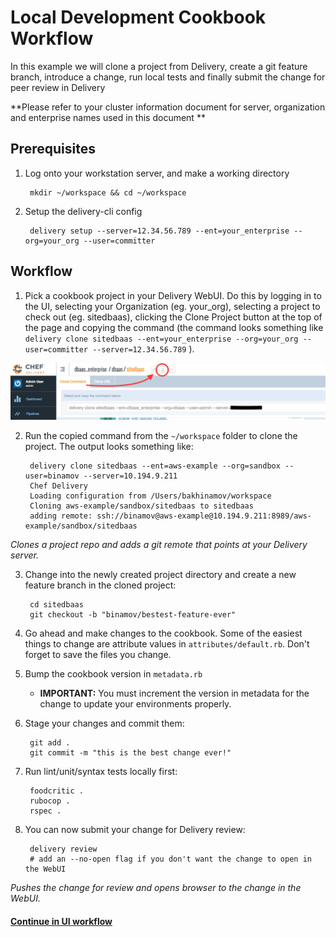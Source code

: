 # Local Development Cookbook Workflow

In this example we will clone a project from Delivery, create a git feature branch, introduce a change, run local tests and finally submit the change for peer review in Delivery

**Please refer to your cluster information document for server, organization and enterprise names used in this document **

## Prerequisites

1. Log onto your workstation server, and make a working directory

        mkdir ~/workspace && cd ~/workspace

2. Setup the delivery-cli config

        delivery setup --server=12.34.56.789 --ent=your_enterprise --org=your_org --user=committer

## Workflow

1. Pick a cookbook project in your Delivery WebUI. Do this by logging in to the UI, selecting your Organization (eg. your_org), selecting a project to check out (eg. sitedbaas), clicking the Clone Project button at the top of the page and copying the command (the command looks something like `delivery clone sitedbaas --ent=your_enterprise --org=your_org --user=committer --server=12.34.56.789` ).

![Clone URL Example](images/clone_url.png)

2. Run the copied command from the `~/workspace` folder to clone the project. The output looks something like:

        delivery clone sitedbaas --ent=aws-example --org=sandbox --user=binamov --server=10.194.9.211
        Chef Delivery
        Loading configuration from /Users/bakhinamov/workspace
        Cloning aws-example/sandbox/sitedbaas to sitedbaas
        adding remote: ssh://binamov@aws-example@10.194.9.211:8989/aws-example/sandbox/sitedbaas

  *Clones a project repo and adds a git remote that points at your Delivery server.*

3. Change into the newly created project directory and create a new feature branch in the cloned project:

        cd sitedbaas
        git checkout -b "binamov/bestest-feature-ever"

4. Go ahead and make changes to the cookbook. Some of the easiest things to change are attribute values in `attributes/default.rb`. Don't forget to save the files you change.

5. Bump the cookbook version in `metadata.rb`
    * **IMPORTANT:** You must increment the version in metadata for the change to update your environments properly. 

6. Stage your changes and commit them:

        git add .
        git commit -m "this is the best change ever!"

7. Run lint/unit/syntax tests locally first:

        foodcritic .
        rubocop .
        rspec .

8. You can now submit your change for Delivery review:

        delivery review
        # add an --no-open flag if you don't want the change to open in the WebUI

  *Pushes the change for review and opens browser to the change in the WebUI.*

#### [Continue in UI workflow](simple_UI_workflow.md)
